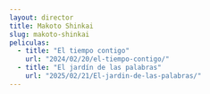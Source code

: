 ```yaml
---
layout: director
title: Makoto Shinkai
slug: makoto-shinkai
peliculas:
  - title: "El tiempo contigo"
    url: "2024/02/20/el-tiempo-contigo/"
  - title: "El jardín de las palabras"
    url: "2025/02/21/El-jardin-de-las-palabras/"
---
```

